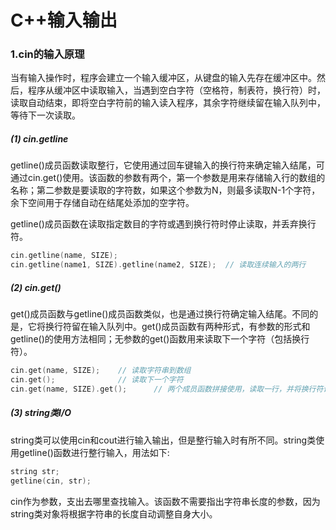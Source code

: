 # C++输入输出

### 1.cin的输入原理

​		当有输入操作时，程序会建立一个输入缓冲区，从键盘的输入先存在缓冲区中。然后，程序从缓冲区中读取输入，当遇到空白字符（空格符，制表符，换行符）时，读取自动结束，即将空白字符前的输入读入程序，其余字符继续留在输入队列中，等待下一次读取。

##### (1) cin.getline

​		getline()成员函数读取整行，它使用通过回车键输入的换行符来确定输入结尾，可通过cin.get()使用。该函数的参数有两个，第一个参数是用来存储输入行的数组的名称；第二参数是要读取的字符数，如果这个参数为N，则最多读取N-1个字符，余下空间用于存储自动在结尾处添加的空字符。

​		getline()成员函数在读取指定数目的字符或遇到换行符时停止读取，并丢弃换行符。

```c++
cin.getline(name, SIZE);
cin.getline(name1, SIZE).getline(name2, SIZE);	// 读取连续输入的两行
```

##### (2) cin.get()

​		get()成员函数与getline()成员函数类似，也是通过换行符确定输入结尾。不同的是，它将换行符留在输入队列中。get()成员函数有两种形式，有参数的形式和getline()的使用方法相同；无参数的get()函数用来读取下一个字符（包括换行符）。

```c++
cin.get(name, SIZE);	// 读取字符串到数组
cin.get();				// 读取下一个字符
cin.get(name, SIZE).get();		// 两个成员函数拼接使用，读取一行，并将换行符读取。
```

##### (3) string类I/O

​		string类可以使用cin和cout进行输入输出，但是整行输入时有所不同。string类使用getline()函数进行整行输入，用法如下:

```c++
string str;
getline(cin, str);
```

cin作为参数，支出去哪里查找输入。该函数不需要指出字符串长度的参数，因为string类对象将根据字符串的长度自动调整自身大小。

